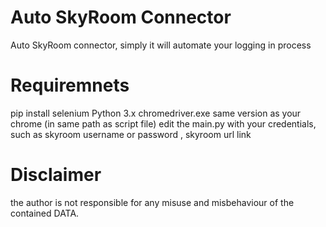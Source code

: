 # Auto SkyRoom Connector
Auto SkyRoom connector, simply it will automate your logging in process
# Requiremnets
pip install selenium
Python 3.x
chromedriver.exe same version as your chrome (in same path as script file)
edit the main.py with your credentials, such as skyroom username or password , skyroom url link
# Disclaimer
the author is not responsible for any misuse and misbehaviour of the contained DATA.
